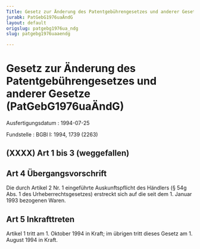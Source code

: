 ```yaml
---
Title: Gesetz zur Änderung des Patentgebührengesetzes und anderer Gesetze
jurabk: PatGebG1976uaÄndG
layout: default
origslug: patgebg1976ua_ndg
slug: patgebg1976uaaendg

---
```


# Gesetz zur Änderung des Patentgebührengesetzes und anderer Gesetze (PatGebG1976uaÄndG)

Ausfertigungsdatum
:   1994-07-25

Fundstelle
:   BGBl I: 1994, 1739 (2263)

## (XXXX) Art 1 bis 3 (weggefallen)

## Art 4 Übergangsvorschrift

Die durch Artikel 2 Nr. 1 eingeführte Auskunftspflicht des Händlers (§
54g Abs. 1 des Urheberrechtsgesetzes) erstreckt sich auf die seit dem
1\. Januar 1993 bezogenen Waren.

## Art 5 Inkrafttreten

Artikel 1 tritt am 1. Oktober 1994 in Kraft; im übrigen tritt dieses
Gesetz am 1. August 1994 in Kraft.


